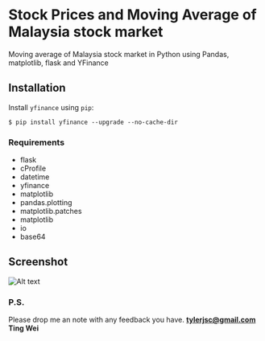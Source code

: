 # Stock Prices and Moving Average of Malaysia stock market
Moving average of Malaysia stock market in Python using Pandas, matplotlib, flask and YFinance

## Installation

Install `yfinance` using `pip`:

``` {.sourceCode .bash}
$ pip install yfinance --upgrade --no-cache-dir
```
### Requirements
- flask
- cProfile
- datetime
- yfinance
- matplotlib
- pandas.plotting
- matplotlib.patches
- matplotlib
- io
- base64

## Screenshot 
![Alt text](https://filedn.com/ljmygPdfy23bwWzbD31G8Xh/screenShot.png)

### P.S.

Please drop me an note with any feedback you have.
**tylerjsc@gmail.com**
**Ting Wei**
